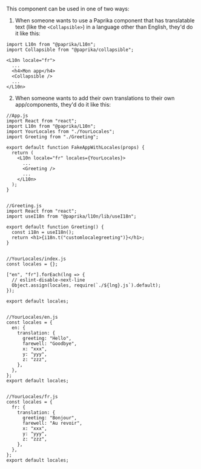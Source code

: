This component can be used in one of two ways:

1. When someone wants to use a Paprika component that has translatable text (like the `<Collapsible>`) in a language other than English, they'd do it like this:

```
import L10n from "@paprika/L10n";
import Collapsible from "@paprika/collapsible";

<L10n locale="fr">
  ...
  <h4>Mon app</h4>
  <Collapsible />
  ...
</L10n>
```

2. When someone wants to add their own translations to their own app/components, they'd do it like this:

```
//App.js
import React from "react";
import L10n from "@paprika/L10n";
import YourLocales from "./YourLocales";
import Greeting from "./Greeting";

export default function FakeAppWithLocales(props) {
  return (
    <L10n locale="fr" locales={YourLocales}>
      ...
      <Greeting />
      ...
    </L10n>
  );
}


//Greeting.js
import React from "react";
import useI18n from "@paprika/l10n/lib/useI18n";

export default function Greeting() {
  const i18n = useI18n();
  return <h1>{i18n.t("customlocalegreeting")}</h1>;
}


//YourLocales/index.js
const locales = {};

["en", "fr"].forEach(lng => {
  // eslint-disable-next-line
  Object.assign(locales, require(`./${lng}.js`).default);
});

export default locales;


//YourLocales/en.js
const locales = {
  en: {
    translation: {
      greeting: "Hello",
      farewell: "Goodbye",
      x: "xxx",
      y: "yyy",
      z: "zzz",
    },
  },
};
export default locales;


//YourLocales/fr.js
const locales = {
  fr: {
    translation: {
      greeting: "Bonjour",
      farewell: "Au revoir",
      x: "xxx",
      y: "yyy",
      z: "zzz",
    },
  },
};
export default locales;

```
